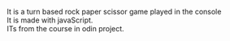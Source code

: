 It is a turn based rock paper scissor game played in the console
<br>
It is made with javaScript.
<br>
ITs from the course in odin project.